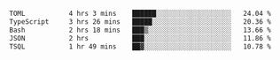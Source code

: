 <!--START_SECTION:waka-->

```txt
TOML           4 hrs 3 mins    ██████░░░░░░░░░░░░░░░░░░░   24.04 %
TypeScript     3 hrs 26 mins   █████░░░░░░░░░░░░░░░░░░░░   20.36 %
Bash           2 hrs 18 mins   ███▒░░░░░░░░░░░░░░░░░░░░░   13.66 %
JSON           2 hrs           ███░░░░░░░░░░░░░░░░░░░░░░   11.86 %
TSQL           1 hr 49 mins    ██▓░░░░░░░░░░░░░░░░░░░░░░   10.78 %
```

<!--END_SECTION:waka-->